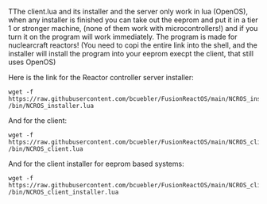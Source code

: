 TThe client.lua and its installer and the server only work in lua (OpenOS), when any installer is finished you can take out the eeprom and put it in a tier 1 or stronger machine, (none of them work with microcontrollers!) and if you turn it on the program will work immediately. The program is made for nuclearcraft reactors! (You need to copi the entire link into the shell, and the installer will install the program into your eeprom execpt the client, that still uses OpenOS)

Here is the link for the Reactor controller server installer:
```
wget -f https://raw.githubusercontent.com/bcuebler/FusionReactOS/main/NCROS_installer.lua /bin/NCROS_installer.lua
```

And for the client:
```
wget -f https://raw.githubusercontent.com/bcuebler/FusionReactOS/main/NCROS_client.lua /bin/NCROS_client.lua
```
And for the client installer for eeprom based systems:
```
wget -f https://raw.githubusercontent.com/bcuebler/FusionReactOS/main/NCROS_client_installer.lua /bin/NCROS_client_installer.lua
```
